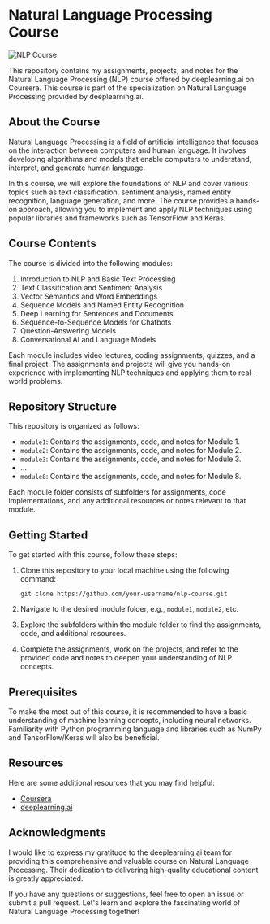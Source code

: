# Natural Language Processing Course

![NLP Course](https://upload.wikimedia.org/wikipedia/commons/thumb/a/ab/TensorFlow_logo.svg/1200px-TensorFlow_logo.svg.png)

This repository contains my assignments, projects, and notes for the Natural Language Processing (NLP) course offered by deeplearning.ai on Coursera. This course is part of the specialization on Natural Language Processing provided by deeplearning.ai.

## About the Course

Natural Language Processing is a field of artificial intelligence that focuses on the interaction between computers and human language. It involves developing algorithms and models that enable computers to understand, interpret, and generate human language.

In this course, we will explore the foundations of NLP and cover various topics such as text classification, sentiment analysis, named entity recognition, language generation, and more. The course provides a hands-on approach, allowing you to implement and apply NLP techniques using popular libraries and frameworks such as TensorFlow and Keras.

## Course Contents

The course is divided into the following modules:

1. Introduction to NLP and Basic Text Processing
2. Text Classification and Sentiment Analysis
3. Vector Semantics and Word Embeddings
4. Sequence Models and Named Entity Recognition
5. Deep Learning for Sentences and Documents
6. Sequence-to-Sequence Models for Chatbots
7. Question-Answering Models
8. Conversational AI and Language Models

Each module includes video lectures, coding assignments, quizzes, and a final project. The assignments and projects will give you hands-on experience with implementing NLP techniques and applying them to real-world problems.

## Repository Structure

This repository is organized as follows:

- `module1`: Contains the assignments, code, and notes for Module 1.
- `module2`: Contains the assignments, code, and notes for Module 2.
- `module3`: Contains the assignments, code, and notes for Module 3.
- ...
- `module8`: Contains the assignments, code, and notes for Module 8.

Each module folder consists of subfolders for assignments, code implementations, and any additional resources or notes relevant to that module.

## Getting Started

To get started with this course, follow these steps:

1. Clone this repository to your local machine using the following command:

   ```
   git clone https://github.com/your-username/nlp-course.git
   ```

2. Navigate to the desired module folder, e.g., `module1`, `module2`, etc.

3. Explore the subfolders within the module folder to find the assignments, code, and additional resources.

4. Complete the assignments, work on the projects, and refer to the provided code and notes to deepen your understanding of NLP concepts.

## Prerequisites

To make the most out of this course, it is recommended to have a basic understanding of machine learning concepts, including neural networks. Familiarity with Python programming language and libraries such as NumPy and TensorFlow/Keras will also be beneficial.

## Resources

Here are some additional resources that you may find helpful:

- [Coursera](https://www.coursera.org/learn/natural-language-processing)
- [deeplearning.ai](https://www.deeplearning.ai/)

## Acknowledgments

I would like to express my gratitude to the deeplearning.ai team for providing this comprehensive and valuable course on Natural Language Processing. Their dedication to delivering high-quality educational content is greatly appreciated.

If you have any questions or suggestions, feel free to open an issue or submit a pull request. Let's learn and explore the fascinating world of Natural Language Processing together!
